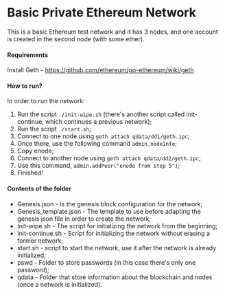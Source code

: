 # Basic Private Ethereum Network

This is a basic Ethereum test network and it has 3 nodes, and one account is created in the second node (with some ether).

#### Requirements

Install Geth - https://github.com/ethereum/go-ethereum/wiki/geth

#### How to run?
In order to run the network:
1. Run the script `./init-wipe.sh` (there's another script called init-continue, which continues a previous network);
2. Run the script `./start.sh`;
3. Connect to one node using `geth attach qdata/dd1/geth.ipc`;
4. Once there, use the following command `admin.nodeInfo`;
5. Copy enode;
6. Connect to another node using `geth attach qdata/dd2/geth.ipc`;
7. Use this command, `admin.addPeer("enode from step 5")`;
8. Finished!

#### Contents of the folder
  * Genesis.json - Is the genesis block configuration for the network;
  * Genesis_template.json - The template to use before adapting the genesis json file in order to create the network;
  * Init-wipe.sh - The script for initializing the network from the beginning;
  * Init-continue.sh - Script for initializing the network without erasing a former network;
  * start.sh - script to start the network, use it after the network is already initialized;
  * pswd - Folder to store passwords (in this case there's only one password);
  * qdata - Folder that store information about the blockchain and nodes (once a network is initialized).
